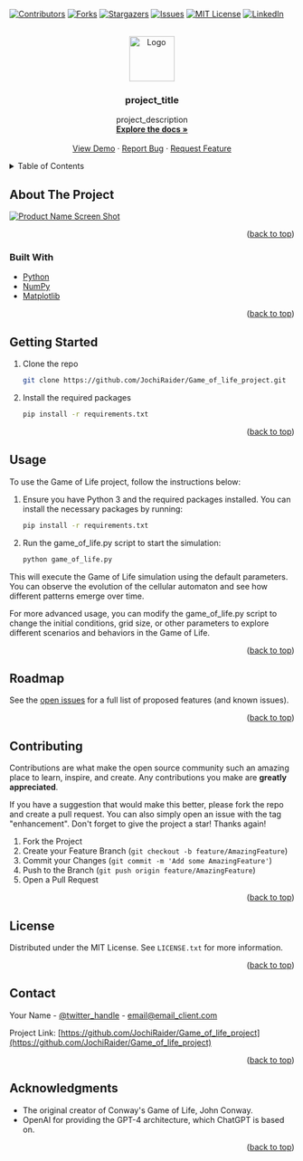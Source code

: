 <div id="top"></div>
<!--
*** Thanks for checking out the Best-README-Template. If you have a suggestion
*** that would make this better, please fork the repo and create a pull request
*** or simply open an issue with the tag "enhancement".
*** Don't forget to give the project a star!
*** Thanks again! Now go create something AMAZING! :D
-->



<!-- PROJECT SHIELDS -->
<!--
*** I'm using markdown "reference style" links for readability.
*** Reference links are enclosed in brackets [ ] instead of parentheses ( ).
*** See the bottom of this document for the declaration of the reference variables
*** for contributors-url, forks-url, etc. This is an optional, concise syntax you may use.
*** https://www.markdownguide.org/basic-syntax/#reference-style-links
-->
[![Contributors][contributors-shield]][contributors-url]
[![Forks][forks-shield]][forks-url]
[![Stargazers][stars-shield]][stars-url]
[![Issues][issues-shield]][issues-url]
[![MIT License][license-shield]][license-url]
[![LinkedIn][linkedin-shield]][linkedin-url]



<!-- PROJECT LOGO -->
<br />
<div align="center">
  <a href="https://github.com/JochiRaider/Game_of_life_project">
    <img src="images/logo.png" alt="Logo" width="80" height="80">
  </a>

<h3 align="center">project_title</h3>

  <p align="center">
    project_description
    <br />
    <a href="https://github.com/JochiRaider/Game_of_life_project"><strong>Explore the docs »</strong></a>
    <br />
    <br />
    <a href="https://github.com/JochiRaider/Game_of_life_project">View Demo</a>
    ·
    <a href="https://github.com/JochiRaider/Game_of_life_project/issues">Report Bug</a>
    ·
    <a href="https://github.com/JochiRaider/Game_of_life_project/issues">Request Feature</a>
  </p>
</div>



<!-- TABLE OF CONTENTS -->
<details>
  <summary>Table of Contents</summary>
  <ol>
    <li>
      <a href="#about-the-project">About The Project</a>
      <ul>
        <li><a href="#built-with">Built With</a></li>
      </ul>
    </li>
    <li>
      <a href="#getting-started">Getting Started</a>
      <ul>
        <li><a href="#prerequisites">Prerequisites</a></li>
        <li><a href="#installation">Installation</a></li>
      </ul>
    </li>
    <li><a href="#usage">Usage</a></li>
    <li><a href="#roadmap">Roadmap</a></li>
    <li><a href="#contributing">Contributing</a></li>
    <li><a href="#license">License</a></li>
    <li><a href="#contact">Contact</a></li>
    <li><a href="#acknowledgments">Acknowledgments</a></li>
  </ol>
</details>



<!-- ABOUT THE PROJECT -->
## About The Project

[![Product Name Screen Shot][product-screenshot]](https://example.com)


<p align="right">(<a href="#top">back to top</a>)</p>



### Built With

* [Python](https://www.python.org/)
* [NumPy](https://numpy.org/)
* [Matplotlib](https://matplotlib.org/)


<p align="right">(<a href="#top">back to top</a>)</p>



<!-- GETTING STARTED -->
## Getting Started

1. Clone the repo
   ```sh
   git clone https://github.com/JochiRaider/Game_of_life_project.git
   ```
2. Install the required packages
   ```sh
   pip install -r requirements.txt
   ```
   
<p align="right">(<a href="#top">back to top</a>)</p>



<!-- USAGE EXAMPLES -->
## Usage

To use the Game of Life project, follow the instructions below:

1. Ensure you have Python 3 and the required packages installed. You can install the necessary packages by running:
   ```sh
   pip install -r requirements.txt
   ```
2. Run the game_of_life.py script to start the simulation:
   ```sh
   python game_of_life.py
   ```
This will execute the Game of Life simulation using the default parameters. You can observe the evolution of the cellular automaton and see how different patterns emerge over time.

For more advanced usage, you can modify the game_of_life.py script to change the initial conditions, grid size, or other parameters to explore different scenarios and behaviors in the Game of Life.

<p align="right">(<a href="#top">back to top</a>)</p>



<!-- ROADMAP -->
## Roadmap

See the [open issues](https://github.com/JochiRaider/Game_of_life_project/issues) for a full list of proposed features (and known issues).

<p align="right">(<a href="#top">back to top</a>)</p>



<!-- CONTRIBUTING -->
## Contributing

Contributions are what make the open source community such an amazing place to learn, inspire, and create. Any contributions you make are **greatly appreciated**.

If you have a suggestion that would make this better, please fork the repo and create a pull request. You can also simply open an issue with the tag "enhancement".
Don't forget to give the project a star! Thanks again!

1. Fork the Project
2. Create your Feature Branch (`git checkout -b feature/AmazingFeature`)
3. Commit your Changes (`git commit -m 'Add some AmazingFeature'`)
4. Push to the Branch (`git push origin feature/AmazingFeature`)
5. Open a Pull Request

<p align="right">(<a href="#top">back to top</a>)</p>



<!-- LICENSE -->
## License

Distributed under the MIT License. See `LICENSE.txt` for more information.

<p align="right">(<a href="#top">back to top</a>)</p>



<!-- CONTACT -->
## Contact

Your Name - [@twitter_handle](https://twitter.com/twitter_handle) - email@email_client.com

Project Link: [https://github.com/JochiRaider/Game_of_life_project](https://github.com/JochiRaider/Game_of_life_project)

<p align="right">(<a href="#top">back to top</a>)</p>



<!-- ACKNOWLEDGMENTS -->
## Acknowledgments

* The original creator of Conway's Game of Life, John Conway.[]()
* OpenAI for providing the GPT-4 architecture, which ChatGPT is based on. []()


<p align="right">(<a href="#top">back to top</a>)</p>



<!-- MARKDOWN LINKS & IMAGES -->
<!-- https://www.markdownguide.org/basic-syntax/#reference-style-links -->
[contributors-shield]: https://img.shields.io/github/contributors/JochiRaider/Game_of_life_project.svg?style=for-the-badge
[contributors-url]: https://github.com/JochiRaider/Game_of_life_project/graphs/contributors
[forks-shield]: https://img.shields.io/github/forks/JochiRaider/Game_of_life_project.svg?style=for-the-badge
[forks-url]: https://github.com/JochiRaider/Game_of_life_project/network/members
[stars-shield]: https://img.shields.io/github/stars/JochiRaider/Game_of_life_project.svg?style=for-the-badge
[stars-url]: https://github.com/JochiRaider/Game_of_life_project/stargazers
[issues-shield]: https://img.shields.io/github/issues/JochiRaider/Game_of_life_project.svg?style=for-the-badge
[issues-url]: https://github.com/JochiRaider/Game_of_life_project/issues
[license-shield]: https://img.shields.io/github/license/JochiRaider/Game_of_life_project.svg?style=for-the-badge
[license-url]: https://github.com/JochiRaider/Game_of_life_project/blob/master/LICENSE.txt
[linkedin-shield]: https://img.shields.io/badge/-LinkedIn-black.svg?style=for-the-badge&logo=linkedin&colorB=555
[linkedin-url]: https://linkedin.com/in/aaron-kahn
[product-screenshot]: images/screenshot.png
